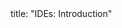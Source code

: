 <frontmatter>
title: "IDEs: Introduction"
</frontmatter>

<include src="navbar.md" boilerplate />

<include src="container-inPage-asFlat.md" boilerplate />